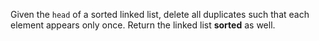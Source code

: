 Given the `head` of a sorted linked list, delete all duplicates such that each element appears only once. Return the linked list **sorted** as well.